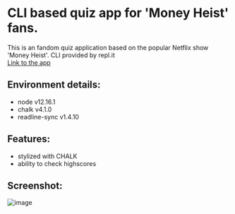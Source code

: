 # CLI based quiz app for 'Money Heist' fans. 

This is an fandom quiz application based on the popular Netflix show 'Money Heist'. CLI provided by repl.it <br>
[Link to the app](https://replit.com/@krushnakulkarni/CLI-QuizApp-mark1?embed=1&output=1 "Money Heist Quiz App")

## Environment details:
* node v12.16.1
* chalk v4.1.0
* readline-sync v1.4.10

## Features:
* stylized with CHALK
* ability to check highscores

## Screenshot:
![image](https://user-images.githubusercontent.com/62604823/219683000-b8f32c2e-59e5-4cac-9348-2f24f88db8fc.png)
